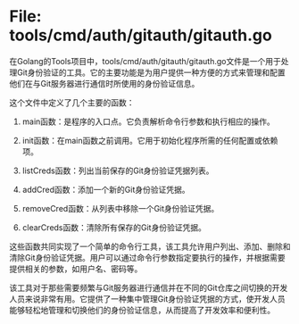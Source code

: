 # File: tools/cmd/auth/gitauth/gitauth.go

在Golang的Tools项目中，tools/cmd/auth/gitauth/gitauth.go文件是一个用于处理Git身份验证的工具。它的主要功能是为用户提供一种方便的方式来管理和配置他们在与Git服务器进行通信时所使用的身份验证信息。

这个文件中定义了几个主要的函数：

1. main函数：是程序的入口点。它负责解析命令行参数和执行相应的操作。

2. init函数：在main函数之前调用。它用于初始化程序所需的任何配置或依赖项。

3. listCreds函数：列出当前保存的Git身份验证凭据列表。

4. addCred函数：添加一个新的Git身份验证凭据。

5. removeCred函数：从列表中移除一个Git身份验证凭据。

6. clearCreds函数：清除所有保存的Git身份验证凭据。

这些函数共同实现了一个简单的命令行工具，该工具允许用户列出、添加、删除和清除Git身份验证凭据。用户可以通过命令行参数指定要执行的操作，并根据需要提供相关的参数，如用户名、密码等。

该工具对于那些需要频繁与Git服务器进行通信并在不同的Git仓库之间切换的开发人员来说非常有用。它提供了一种集中管理Git身份验证凭据的方式，使开发人员能够轻松地管理和切换他们的身份验证信息，从而提高了开发效率和便利性。

